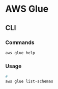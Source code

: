# AWS Glue

## CLI

### Commands

```sh
aws glue help
```

### Usage

```sh
#
aws glue list-schemas
```
